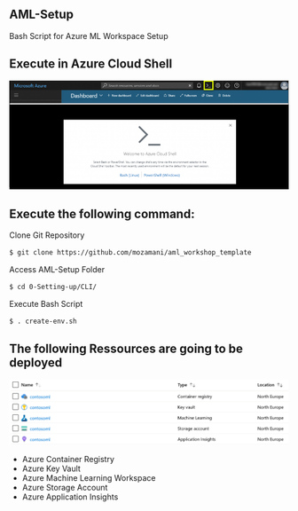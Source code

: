 ## AML-Setup
Bash Script for Azure ML Workspace Setup

## Execute in Azure Cloud Shell
![Azure Cloud Shell](./0-Setting-up/CLI/AzureCloudShell.png)

## Execute the following command:
Clone Git Repository
```sh
$ git clone https://github.com/mozamani/aml_workshop_template
``` 
Access AML-Setup Folder
```sh
$ cd 0-Setting-up/CLI/
``` 
Execute Bash Script
```sh
$ . create-env.sh
``` 
## The following Ressources are going to be deployed
![Azure Ressources](./0-Setting-up/CLI/DeployedRessources.PNG)

* Azure Container Registry
* Azure Key Vault
* Azure Machine Learning Workspace
* Azure Storage Account
* Azure Application Insights


